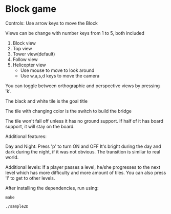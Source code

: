 # Block game

Controls:
Use arrow keys to move the Block

Views can be change with number keys from 1 to 5, both included
1. Block view
2. Top view
3. Tower view(default)
4. Follow view
5. Helicopter view
	* Use mouse to move to look around
	* Use w,a,s,d keys to move the camera

You can toggle between orthographic and perspective views by pressing 'k'.


The black and white tile is the goal title

The tile with changing color is the switch to build the bridge

The tile won't fall off unless it has no ground support. If half of it has board support, it will stay on the board.


Additional features:

Day and Night:
    Press 'p' to turn ON and OFF
    It's bright during the day and dark during the night, if it was not obvious.
    The transition is similar to real world.

Additional levels:
    If a player passes a level, he/she progresses to the next level which has more difficulty and more amount of tiles.
    You can also press 'l' to get to other levels.

After installing the dependencies, run using:
```
make

./sample2D
```
